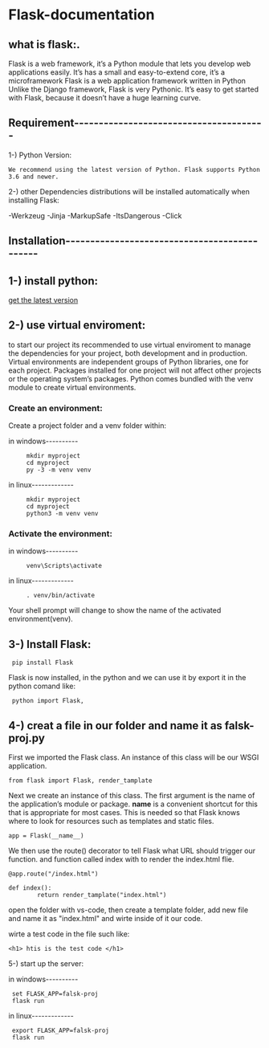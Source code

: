 # Flask-documentation
## what is flask:.
Flask is a web framework, it’s a Python module that lets you develop web applications easily. 
It’s has a small and easy-to-extend core, it’s a microframework 
Flask is a web application framework written in Python
Unlike the Django framework, Flask is very Pythonic. It’s easy to get started with Flask,
because it doesn’t have a huge learning curve.


## Requirement---------------------------------------
1-) Python Version:

	We recommend using the latest version of Python. Flask supports Python 3.6 and newer.

2-) other Dependencies distributions will be installed automatically when installing Flask:

-Werkzeug 
-Jinja 
-MarkupSafe 
-ItsDangerous
-Click
	
## Installation---------------------------------------------

## 1-) install python:
	
[get the latest version](https://www.python.org/ftp/python/3.10.0/python-3.10.0-amd64.exe)
	
## 2-) use virtual enviroment:

to start our project its recommended to use virtual enviroment to manage the dependencies for your project, both development and in production.
Virtual environments are independent groups of Python libraries, one for each project.
Packages installed for one project will not affect other projects or the operating system’s packages.
Python comes bundled with the venv module to create virtual environments.
	
### Create an environment:

Create a project folder and a venv folder within:
	
in windows----------

		 mkdir myproject
		 cd myproject
		 py -3 -m venv venv
		
in linux-------------

		 mkdir myproject
		 cd myproject
		 python3 -m venv venv
		
### Activate the environment:

in windows----------

		 venv\Scripts\activate
		
in linux-------------

		 . venv/bin/activate
		
Your shell prompt will change to show the name of the activated environment(venv).

## 3-) Install Flask:

	 pip install Flask
	
  Flask is now installed, in the python and we can use it by export it in the python comand like:
  
	 python import Flask,
	
## 4-) creat a file in our folder and name it as falsk-proj.py

First we imported the Flask class. An instance of this class will be our WSGI application.

	from flask import Flask, render_tamplate

Next we create an instance of this class. The first argument is the name of the application’s module or package.
__name__ is a convenient shortcut for this that is appropriate for most cases.
This is needed so that Flask knows where to look for resources such as templates and static files.

	app = Flask(__name__)
	
We then use the route() decorator to tell Flask what URL should trigger our function.
and function called index with to render the index.html flie.

	@app.route("/index.html")
	
	def index():
            return render_tamplate("index.html")
	
open the folder with vs-code, then create a template folder, add new file and name it as "index.html" and wirte inside of it our code.

wirte a test code in the file such like:
	
	<h1> htis is the test code </h1>

5-) start up the server:

in windows----------

	 set FLASK_APP=falsk-proj
	 flask run

in linux-------------

	 export FLASK_APP=falsk-proj
	 flask run


